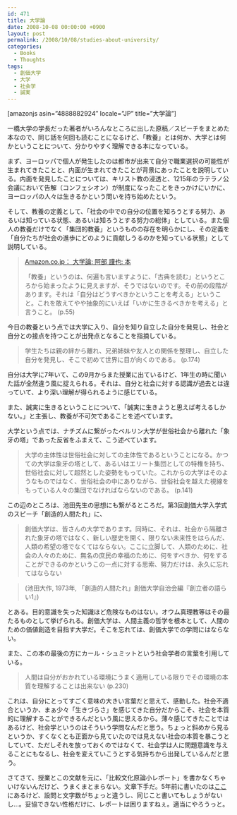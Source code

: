 ```yaml
---
id: 471
title: 大学論
date: 2008-10-08 00:00:00 +0900
layout: post
permalink: /2008/10/08/studies-about-university/
categories:
  - Books
  - Thoughts
tags:
  - 創価大学
  - 大学
  - 社会学
  - 誠実
---
```

[amazonjs asin=&#8221;4888882924&#8243; locale=&#8221;JP&#8221; title=&#8221;大学論&#8221;]

一橋大学の学長だった著者がいろんなところに出した原稿／スピーチをまとめた本なので、同じ話を何回も読むことになるけど、「教養」とは何か、大学とは何かということについて、分かりやすく理解できる本になっている。

<!--more-->

まず、ヨーロッパで個人が発生したのは都市が出来て自分で職業選択の可能性が生まれてきたことと、内面が生まれてきたことが背景にあったことを説明している。内面を発見したことについては、キリスト教の浸透と、1215年のラテラノ公会議において告解（コンフェシオン）が制度になったことをきっかけにいかに、ヨーロッパの人々は生きるかという問いを持ち始めたという。
  
そして、教養の定義として、「社会の中での自分の位置を知ろうとする努力、あるいは知っている状態、あるいは知ろうとする努力の総体」としている。また個人の教養だけでなく「集団的教養」というものの存在を明らかにし、その定義を「自分たちが社会の進歩にどのように貢献しうるのかを知っている状態」として説明している。

> <div class="quotetitle">
>   <a href="http://www.amazon.co.jp/dp/4888882924/bookshelf07-22" rel="external nofollow">Amazon.co.jp： 大学論: 阿部 謹也: 本</a>
> </div>
> 
> 「教養」というのは、何遍も言いますように、「古典を読む」というところから始まったように見えますが、そうではないのです。その前の段階があります。それは「自分はどうすべきかということを考える」ということ。これを敢えてやや抽象的にいえば「いかに生きるべきかを考える」と言うこと。 (p.55) 

今日の教養という点では大学に入り、自分を知り自立した自分を発見し、社会と自分との接点を持つことが出発点となることを指摘している。

> 学生たちは親の絆から離れ、兄弟姉妹や友人との関係を整理し、自立した自分を発見し、そこで初めて世界に目が向くのである。 (p.174) 

自分は大学に7年いて、この9月からまた授業に出ているけど、1年生の時に聞いた話が全然違う風に捉えられる。それは、自分と社会に対する認識が過去とは違っていて、より深い理解が得られるように感じている。

また、誠実に生きるということについて、「誠実に生きようと思えば考えるしかない。」と主張し、教養が不可欠であることを述べています。
  
大学という点では、ナチズムに繋がったベルリン大学が世俗社会から離れた「象牙の塔」であった反省をふまえて、こう述べています。

> 大学の主体性は世俗社会に対しての主体性であるということになる。かつての大学は象牙の塔として、あるいはエリート集団としての特権を持ち、世俗社会に対して超然とした姿勢をもっていた。これからの大学はそのようなものではなく、世俗社会の中にありながら、世俗社会を越えた視線をもっている人々の集団でなければならないのである。 (p.141) 

この辺のところは、池田先生の思想にも繋がるところだ。第3回創価大学入学式のスピーチ「創造的人間たれ」に、

> 創価大学は、皆さんの大学であります。同時に、それは、社会から隔離された象牙の塔ではなく、新しい歴史を開く、限りない未来性をはらんだ、人類の希望の塔でなくてはならない。ここに立脚して、人類のために、社会の人々のために、無名の庶民の幸福のために、何をすべきか、何をすることができるのかというこの一点に対する思索、努力だけは、永久に忘れてはならない
  
> (池田大作, 1973年, 「創造的人間たれ」創価大学自治会編『創立者の語らい1』)

とある。目的意識を失った知識ほど危険なものはない。オウム真理教等はその最たるものとして挙げられる。創価大学は、人間主義の哲学を根本として、人間のための価値創造を目指す大学だ。そこを忘れては、創価大学での学問にはならない。

また、この本の最後の方にカール・シュミットという社会学者の言葉を引用している。

> 人間は自分がおかれている環境にうまく適用している限りでその環境の本質を理解することは出来ない (p.230)

これは、自分にとってすごく意味の大きい言葉だと思えて、感動した。社会不適合というか、まぁ少々「生きづらさ」を感じてきた自分だからこそ、社会を本質的に理解することができるんだという風に思えるから。薄々感じてきたことではあるけど、社会学というのはそういう学問なんだと思う。ちょっと斜めから見るというか、すくなくとも正面から見ていたのでは見えない社会の本質を暴こうとしていて、ただしそれを放っておくのではなくて、社会学は人に問題意識を与えることにもなるし、社会を変えていこうとする気持ちから出発しているんだと思う。

さてさて、授業とこの文献を元に、「比較文化原論小レポート」を書かなくちゃいけないんだけど、うまくまとまらない。文章下手だ。5年前に書いたのは[ここ](http://monta.ampomtan.com/archives/25)にあるけど、設問と文字数がちょっと違うし、同じこと書いてもしょうがないし…。妥協できない性格だけに、レポートは困りますねぇ。適当にやろうっと。
